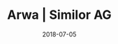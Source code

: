 ---
title:          "Arwa | Similor AG"
date:           "2018-07-05"
draft:          false
robotsExclude:  true
---